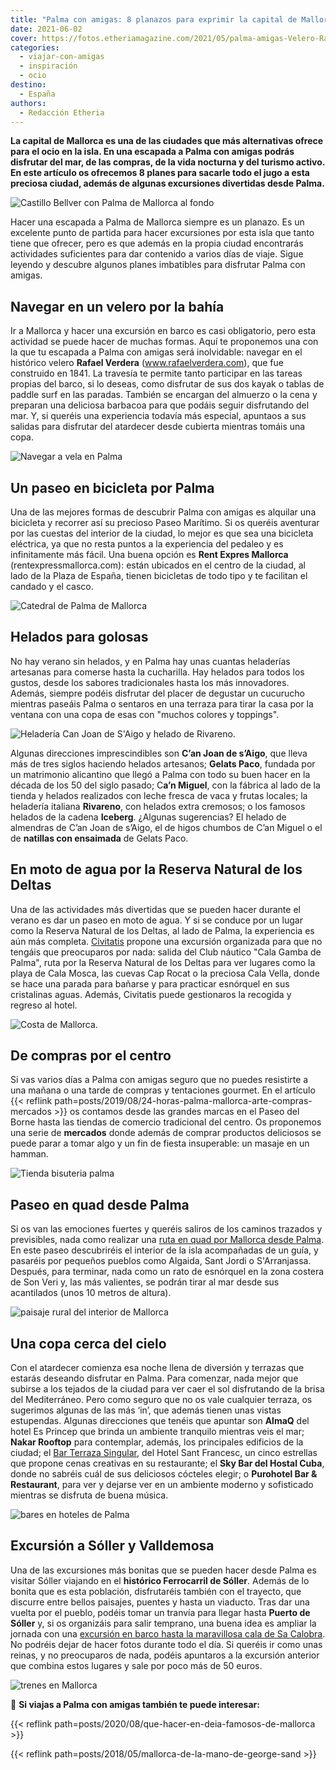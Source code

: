 ```yaml
---
title: "Palma con amigas: 8 planazos para exprimir la capital de Mallorca"
date: 2021-06-02
cover: https://fotos.etheriamagazine.com/2021/05/palma-amigas-Velero-Rafael-Verdera.jpg
categories: 
  - viajar-con-amigas
  - inspiración
  - ocio
destino: 
  - España
authors: 
  - Redacción Etheria
---
```


**La capital de Mallorca es una de las ciudades que más alternativas ofrece para el ocio 
en la isla. En una escapada a Palma con amigas podrás disfrutar del mar, de las compras, 
de la vida nocturna y del turismo activo. En este artículo os ofrecemos 8 planes para 
sacarle todo el jugo a esta preciosa ciudad, además de algunas excursiones divertidas 
desde Palma.** 

![Castillo Bellver con Palma de Mallorca al fondo](https://fotos.etheriamagazine.com/2021/06/palma-mallorca-castell-bellver.jpg "Palma de Mallorca.")

Hacer una escapada a Palma de Mallorca siempre es un planazo. Es un excelente punto de 
partida para hacer excursiones por esta isla que tanto tiene que ofrecer, pero es que 
además en la propia ciudad encontrarás actividades suficientes para dar contenido a 
varios días de viaje. Sigue leyendo y descubre algunos planes imbatibles para disfrutar 
Palma con amigas. 

## Navegar en un velero por la bahía

Ir a Mallorca y hacer una excursión en barco es casi obligatorio, pero esta actividad se 
puede hacer de muchas formas. Aquí te proponemos una con la que tu escapada a Palma con 
amigas será inolvidable: navegar en el histórico velero **Rafael Verdera** 
(www.rafaelverdera.com), que fue construido en 1841. La travesía te permite tanto 
participar en las tareas propias del barco, si lo deseas, como disfrutar de sus dos 
kayak o tablas de paddle surf en las paradas. También se encargan del almuerzo o la cena 
y preparan una deliciosa barbacoa para que podáis seguir disfrutando del mar. Y, si 
queréis una experiencia todavía más especial, apuntaos a sus salidas para disfrutar del 
atardecer desde cubierta mientras tomáis una copa. 

![Navegar a vela en Palma](https://fotos.etheriamagazine.com/2021/05/palma-amigas-Velero-Rafael-Verdera.jpg "Barco de vela © 'Rafael Verdera'.")

## Un paseo en bicicleta por Palma

Una de las mejores formas de descubrir Palma con amigas es alquilar una bicicleta y 
recorrer así su precioso Paseo Marítimo. Si os queréis aventurar por las cuestas del 
interior de la ciudad, lo mejor es que sea una bicicleta eléctrica, ya que no resta 
puntos a la experiencia del pedaleo y es infinitamente más fácil. Una buena opción es 
**Rent Expres Mallorca** (rentexpressmallorca.com): están ubicados en el centro de la 
ciudad, al lado de la Plaza de España, tienen bicicletas de todo tipo y te facilitan el 
candado y el casco. 

![Catedral de Palma de Mallorca](https://fotos.etheriamagazine.com/2021/05/mallorca-amigas-bicicleta.jpg "Bicicleta con la catedral de Palma al fondo.")

## Helados para golosas

No hay verano sin helados, y en Palma hay unas cuantas heladerías artesanas para comerse 
hasta la cucharilla. Hay helados para todos los gustos, desde los sabores tradicionales 
hasta los más innovadores. Además, siempre podéis disfrutar del placer de degustar un 
cucurucho mientras paseáis Palma o sentaros en una terraza para tirar la casa por la 
ventana con una copa de esas con "muchos colores y toppings". 

![Heladería Can Joan de S'Aigo y helado de Rivareno.](https://fotos.etheriamagazine.com/2021/05/mallorca-amigas-heladerias.jpg "Heladería © Can Joan de S'Aigo y helado de © Rivareno.")

Algunas direcciones imprescindibles son **C’an Joan de s’Aigo**, que lleva más de tres 
siglos haciendo helados artesanos; **Gelats Paco**, fundada por un matrimonio alicantino 
que llegó a Palma con todo su buen hacer en la década de los 50 del siglo pasado; C**a’n 
Miguel**, con la fábrica al lado de la tienda y helados realizados con leche fresca de 
vaca y frutas locales; la heladería italiana **Rivareno**, con helados extra cremosos; o 
los famosos helados de la cadena **Iceberg**. ¿Algunas sugerencias? El helado de 
almendras de C’an Joan de s’Aigo, el de higos chumbos de C’an Miguel o el de **natillas 
con ensaimada** de Gelats Paco. 

## En moto de agua por la Reserva Natural de los Deltas

Una de las actividades más divertidas que se pueden hacer durante el verano es dar un 
paseo en moto de agua. Y si se conduce por un lugar como la Reserva Natural de los 
Deltas, al lado de Palma, la experiencia es aún más completa. 
[Civitatis](https://www.civitatis.com/es/mallorca/reserva-natural-deltas-moto-agua/?aid=10211) 
propone una excursión organizada para que no tengáis que preocuparos por nada: salida 
del Club náutico "Cala Gamba de Palma", ruta por la Reserva Natural de los Deltas para 
ver lugares como la playa de Cala Mosca, las cuevas Cap Rocat o la preciosa Cala Vella, 
donde se hace una parada para bañarse y para practicar esnórquel en sus cristalinas 
aguas. Además, Civitatis puede gestionaros la recogida y regreso al hotel. 

![Costa de Mallorca.](https://fotos.etheriamagazine.com/2021/05/mallorca-amigas-costa.jpg "Costa de Mallorca.")

## De compras por el centro

Si vas varios días a Palma con amigas seguro que no puedes resistirte a una mañana o una 
tarde de compras y tentaciones gourmet. En el artículo {{< reflink 
path=posts/2019/08/24-horas-palma-mallorca-arte-compras-mercados >}} os contamos desde 
las grandes marcas en el Paseo del Borne hasta las tiendas de comercio tradicional del 
centro. Os proponemos una serie de **mercados** donde además de comprar productos 
deliciosos se puede parar a tomar algo y un fin de fiesta insuperable: un masaje en un 
hamman. 

![Tienda bisuteria palma](https://fotos.etheriamagazine.com/2021/05/Palma-amigas-Tienda-MORENITA-COMPLEMENTS.jpg "Tienda © Morenita Complements en Palma.")

## Paseo en quad desde Palma

Si os van las emociones fuertes y queréis saliros de los caminos trazados y previsibles, 
nada como realizar una [ruta en quad por Mallorca desde 
Palma](https://www.civitatis.com/es/mallorca/tour-quad-mallorca-snorkel/?aid=10211). En 
este paseo descubriréis el interior de la isla acompañadas de un guía, y pasaréis por 
pequeños pueblos como Algaida, Sant Jordi o S'Arranjassa. Después, para terminar, nada 
como un rato de esnórquel en la zona costera de Son Veri y, las más valientes, se podrán 
tirar al mar desde sus acantilados (unos 10 metros de altura). 

![paisaje rural del interior de Mallorca](https://fotos.etheriamagazine.com/2021/05/palma-quads-paisaje-rural.jpg "El interior de Mallorca es perfecto para las rutas en quad.")

## Una copa cerca del cielo

Con el atardecer comienza esa noche llena de diversión y terrazas que estarás deseando 
disfrutar en Palma. Para comenzar, nada mejor que subirse a los tejados de la ciudad 
para ver caer el sol disfrutando de la brisa del Mediterráneo. Pero como seguro que no 
os vale cualquier terraza, os sugerimos algunas de las más ‘in’, que además tienen unas 
vistas estupendas. Algunas direcciones que tenéis que apuntar son **AlmaQ** del hotel Es 
Princep que brinda un ambiente tranquilo mientras veis el mar; **Nakar Rooftop** para 
contemplar, además, los principales edificios de la ciudad; el [Bar Terraza 
Singular](https://www.hotelsantfrancesc.com/es/bar-terraza-panoramica-singular-con-vistas-casco-antiguo-palma), 
del Hotel Sant Francesc, un cinco estrellas que propone cenas creativas en su 
restaurante; el **Sky Bar del Hostal Cuba**, donde no sabréis cuál de sus deliciosos 
cócteles elegir; o **Purohotel Bar & Restaurant**, para ver y dejarse ver en un ambiente 
moderno y sofisticado mientras se disfruta de buena música. 

![bares en hoteles de Palma](https://fotos.etheriamagazine.com/2021/06/palma-amigas-hotel-sant-francesc.jpg "Bar Terraza Singular del © Hotel Sant Francesc.")

## Excursión a Sóller y Valldemosa

Una de las excursiones más bonitas que se pueden hacer desde Palma es visitar Sóller 
viajando en el **histórico Ferrocarril de Sóller**. Además de lo bonita que es esta 
población, disfrutaréis también con el trayecto, que discurre entre bellos paisajes, 
puentes y hasta un viaducto. Tras dar una vuelta por el pueblo, podéis tomar un tranvía 
para llegar hasta **Puerto de Sóller** y, si os organizáis para salir temprano, una 
buena idea es ampliar la jornada con una [excursión en barco hasta la maravillosa cala 
de Sa 
Calobra](https://www.civitatis.com/es/mallorca/excursion-soller-sa-calobra/?aid=10211). 
No podréis dejar de hacer fotos durante todo el día. Si queréis ir como unas reinas, y 
no preocuparos de nada, podéis apuntaros a la excursión anterior que combina estos 
lugares y sale por poco más de 50 euros. 

![trenes en Mallorca](https://fotos.etheriamagazine.com/2021/05/mallorca-amigas-tren-soller.jpg "El tren de Sóller por la sierra de Tramontana. © Tren de Sóller")

📌 **Si viajas a Palma con amigas también te puede interesar:** 

{{< reflink path=posts/2020/08/que-hacer-en-deia-famosos-de-mallorca >}} 

{{< reflink path=posts/2018/05/mallorca-de-la-mano-de-george-sand >}}
